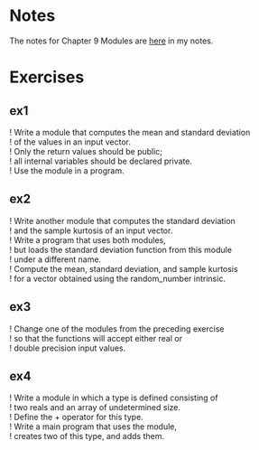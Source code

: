 # Notes

The notes for Chapter 9 Modules are [here](../1_Notes/6_1_Modules.md) in my notes.

# Exercises

## ex1

! Write a module that computes the mean and standard deviation     
! of the values in an input vector.    
! Only the return values should be public;    
! all internal variables should be declared private.    
! Use the module in a program.    

## ex2

! Write another module that computes the standard deviation    
! and the sample kurtosis of an input vector.    
! Write a program that uses both modules,   
! but loads the standard deviation function from this module    
! under a different name.    
! Compute the mean, standard deviation, and sample kurtosis    
! for a vector obtained using the random_number intrinsic.

## ex3

! Change one of the modules from the preceding exercise    
! so that the functions will accept either real or    
! double precision input values.

## ex4

! Write a module in which a type is defined consisting of    
! two reals and an array of undetermined size.    
! Define the + operator for this type.    
! Write a main program that uses the module,   
! creates two of this type, and adds them.